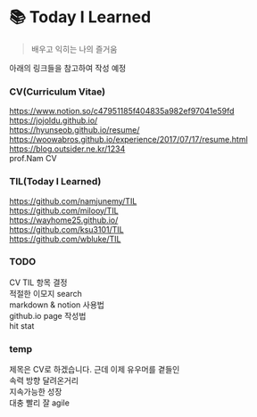 # :books: Today I Learned 

>배우고 익히는 나의 즐거움

아래의 링크들을 참고하여 작성 예정  
  
### CV(Curriculum Vitae)
https://www.notion.so/c47951185f404835a982ef97041e59fd  
https://jojoldu.github.io/  
https://hyunseob.github.io/resume/  
https://woowabros.github.io/experience/2017/07/17/resume.html  
https://blog.outsider.ne.kr/1234  
prof.Nam CV  
  
### TIL(Today I Learned)
https://github.com/namjunemy/TIL  
https://github.com/milooy/TIL  
https://wayhome25.github.io/  
https://github.com/ksu3101/TIL  
https://github.com/wbluke/TIL  

### TODO
CV TIL 항목 결정  
적절한 이모지 search  
markdown & notion 사용법  
github.io page 작성법  
hit stat  

### temp
제목은 CV로 하겠습니다. 근데 이제 유우머를 곁들인  
속력 방향 달려온거리  
지속가능한 성장  
대충 빨리 잘 agile  
